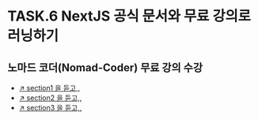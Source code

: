 # TASK.6 NextJS 공식 문서와 무료 강의로 러닝하기
## 노마드 코더(Nomad-Coder) 무료 강의 수강
- [↗️ section1 을 듣고,,](https://github.com/mobi-community/mobi-3rd-next.js/blob/Pair1-Jeff/task6/nomad-coder/1-introduction.md)
- [↗️ section2 을 듣고,,](https://github.com/mobi-community/mobi-3rd-next.js/blob/Pair1-Jeff/task6/nomad-coder/2-router.md)
- [↗️ section3 을 듣고,,](https://github.com/mobi-community/mobi-3rd-next.js/blob/Pair1-Jeff/task6/nomad-coder/3-data-fetching.md)
